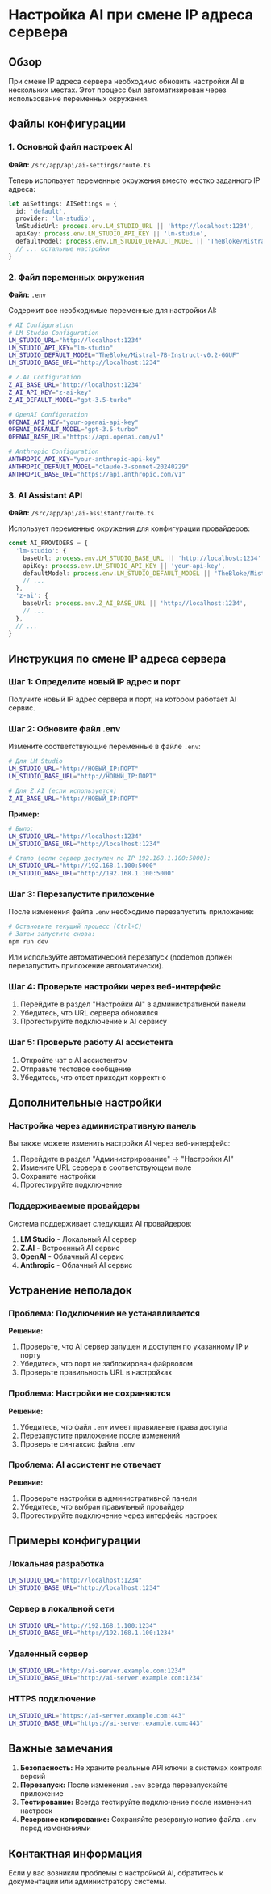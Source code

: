 # Настройка AI при смене IP адреса сервера

## Обзор
При смене IP адреса сервера необходимо обновить настройки AI в нескольких местах. Этот процесс был автоматизирован через использование переменных окружения.

## Файлы конфигурации

### 1. Основной файл настроек AI
**Файл:** `/src/app/api/ai-settings/route.ts`

Теперь использует переменные окружения вместо жестко заданного IP адреса:
```typescript
let aiSettings: AISettings = {
  id: 'default',
  provider: 'lm-studio',
  lmStudioUrl: process.env.LM_STUDIO_URL || 'http://localhost:1234',
  apiKey: process.env.LM_STUDIO_API_KEY || 'lm-studio',
  defaultModel: process.env.LM_STUDIO_DEFAULT_MODEL || 'TheBloke/Mistral-7B-Instruct-v0.2-GGUF',
  // ... остальные настройки
}
```

### 2. Файл переменных окружения
**Файл:** `.env`

Содержит все необходимые переменные для настройки AI:

```bash
# AI Configuration
# LM Studio Configuration
LM_STUDIO_URL="http://localhost:1234"
LM_STUDIO_API_KEY="lm-studio"
LM_STUDIO_DEFAULT_MODEL="TheBloke/Mistral-7B-Instruct-v0.2-GGUF"
LM_STUDIO_BASE_URL="http://localhost:1234"

# Z.AI Configuration
Z_AI_BASE_URL="http://localhost:1234"
Z_AI_API_KEY="z-ai-key"
Z_AI_DEFAULT_MODEL="gpt-3.5-turbo"

# OpenAI Configuration
OPENAI_API_KEY="your-openai-api-key"
OPENAI_DEFAULT_MODEL="gpt-3.5-turbo"
OPENAI_BASE_URL="https://api.openai.com/v1"

# Anthropic Configuration
ANTHROPIC_API_KEY="your-anthropic-api-key"
ANTHROPIC_DEFAULT_MODEL="claude-3-sonnet-20240229"
ANTHROPIC_BASE_URL="https://api.anthropic.com/v1"
```

### 3. AI Assistant API
**Файл:** `/src/app/api/ai-assistant/route.ts`

Использует переменные окружения для конфигурации провайдеров:
```typescript
const AI_PROVIDERS = {
  'lm-studio': {
    baseUrl: process.env.LM_STUDIO_BASE_URL || 'http://localhost:1234',
    apiKey: process.env.LM_STUDIO_API_KEY || 'your-api-key',
    defaultModel: process.env.LM_STUDIO_DEFAULT_MODEL || 'TheBloke/Mistral-7B-Instruct-v0.2-GGUF',
    // ...
  },
  'z-ai': {
    baseUrl: process.env.Z_AI_BASE_URL || 'http://localhost:1234',
    // ...
  },
  // ...
}
```

## Инструкция по смене IP адреса сервера

### Шаг 1: Определите новый IP адрес и порт
Получите новый IP адрес сервера и порт, на котором работает AI сервис.

### Шаг 2: Обновите файл .env
Измените соответствующие переменные в файле `.env`:

```bash
# Для LM Studio
LM_STUDIO_URL="http://НОВЫЙ_IP:ПОРТ"
LM_STUDIO_BASE_URL="http://НОВЫЙ_IP:ПОРТ"

# Для Z.AI (если используется)
Z_AI_BASE_URL="http://НОВЫЙ_IP:ПОРТ"
```

**Пример:**
```bash
# Было:
LM_STUDIO_URL="http://localhost:1234"
LM_STUDIO_BASE_URL="http://localhost:1234"

# Стало (если сервер доступен по IP 192.168.1.100:5000):
LM_STUDIO_URL="http://192.168.1.100:5000"
LM_STUDIO_BASE_URL="http://192.168.1.100:5000"
```

### Шаг 3: Перезапустите приложение
После изменения файла `.env` необходимо перезапустить приложение:

```bash
# Остановите текущий процесс (Ctrl+C)
# Затем запустите снова:
npm run dev
```

Или используйте автоматический перезапуск (nodemon должен перезапустить приложение автоматически).

### Шаг 4: Проверьте настройки через веб-интерфейс
1. Перейдите в раздел "Настройки AI" в административной панели
2. Убедитесь, что URL сервера обновился
3. Протестируйте подключение к AI сервису

### Шаг 5: Проверьте работу AI ассистента
1. Откройте чат с AI ассистентом
2. Отправьте тестовое сообщение
3. Убедитесь, что ответ приходит корректно

## Дополнительные настройки

### Настройка через административную панель
Вы также можете изменить настройки AI через веб-интерфейс:

1. Перейдите в раздел "Администрирование" → "Настройки AI"
2. Измените URL сервера в соответствующем поле
3. Сохраните настройки
4. Протестируйте подключение

### Поддерживаемые провайдеры
Система поддерживает следующих AI провайдеров:

1. **LM Studio** - Локальный AI сервер
2. **Z.AI** - Встроенный AI сервис
3. **OpenAI** - Облачный AI сервис
4. **Anthropic** - Облачный AI сервис

## Устранение неполадок

### Проблема: Подключение не устанавливается
**Решение:**
1. Проверьте, что AI сервер запущен и доступен по указанному IP и порту
2. Убедитесь, что порт не заблокирован файрволом
3. Проверьте правильность URL в настройках

### Проблема: Настройки не сохраняются
**Решение:**
1. Убедитесь, что файл `.env` имеет правильные права доступа
2. Перезапустите приложение после изменений
3. Проверьте синтаксис файла `.env`

### Проблема: AI ассистент не отвечает
**Решение:**
1. Проверьте настройки в административной панели
2. Убедитесь, что выбран правильный провайдер
3. Протестируйте подключение через интерфейс настроек

## Примеры конфигурации

### Локальная разработка
```bash
LM_STUDIO_URL="http://localhost:1234"
LM_STUDIO_BASE_URL="http://localhost:1234"
```

### Сервер в локальной сети
```bash
LM_STUDIO_URL="http://192.168.1.100:1234"
LM_STUDIO_BASE_URL="http://192.168.1.100:1234"
```

### Удаленный сервер
```bash
LM_STUDIO_URL="http://ai-server.example.com:1234"
LM_STUDIO_BASE_URL="http://ai-server.example.com:1234"
```

### HTTPS подключение
```bash
LM_STUDIO_URL="https://ai-server.example.com:443"
LM_STUDIO_BASE_URL="https://ai-server.example.com:443"
```

## Важные замечания

1. **Безопасность:** Не храните реальные API ключи в системах контроля версий
2. **Перезапуск:** После изменения `.env` всегда перезапускайте приложение
3. **Тестирование:** Всегда тестируйте подключение после изменения настроек
4. **Резервное копирование:** Сохраняйте резервную копию файла `.env` перед изменениями

## Контактная информация

Если у вас возникли проблемы с настройкой AI, обратитесь к документации или администратору системы.